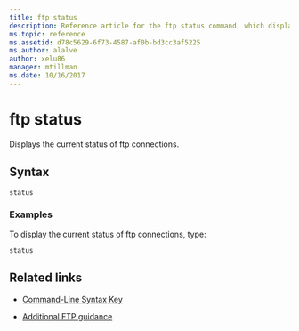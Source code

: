 ```yaml
---
title: ftp status
description: Reference article for the ftp status command, which displays the current status of your ftp connections.
ms.topic: reference
ms.assetid: d78c5629-6f73-4587-af0b-bd3cc3af5225
ms.author: alalve
author: xelu86
manager: mtillman
ms.date: 10/16/2017
---
```


# ftp status



Displays the current status of ftp connections.

## Syntax

```
status
```

### Examples

To display the current status of ftp connections, type:

```
status
```

## Related links

- [Command-Line Syntax Key](command-line-syntax-key.md)

- [Additional FTP guidance](/previous-versions/orphan-topics/ws.10/cc756013(v=ws.10))
